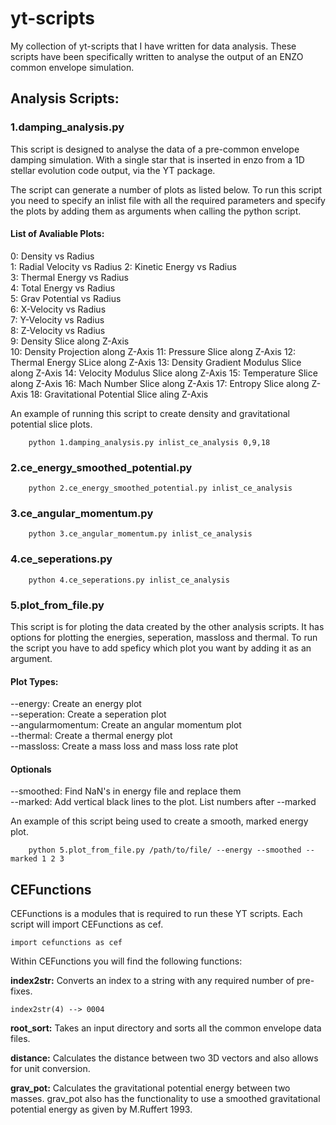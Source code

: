 # yt-scripts
My collection of yt-scripts that I have written for data analysis. 
These scripts have been specifically written to analyse the output 
of an ENZO common envelope simulation.



## Analysis Scripts:
### 1.damping_analysis.py
This script is designed to analyse the data of a pre-common
envelope damping simulation. With a single star that is inserted 
in enzo from a 1D stellar evolution code output, via the YT package.

The script can generate a number of plots as listed below. 
To run this script you need to specify an inlist file with all the 
required parameters and specify the plots by adding them as 
arguments when calling the python script. 



#### List of Avaliable Plots:

0: Density vs Radius          
1: Radial Velocity vs Radius 
2: Kinetic Energy vs Radius   
3: Thermal Energy vs Radius   
4: Total Energy vs Radius     
5: Grav Potential vs Radius   
6: X-Velocity vs Radius        
7: Y-Velocity vs Radius       
8: Z-Velocity vs Radius       
9: Density Slice along Z-Axis                   
10: Density Projection along Z-Axis
11: Pressure Slice along Z-Axis
12: Thermal Energy SLice along Z-Axis
13: Density Gradient Modulus Slice along Z-Axis
14: Velocity Modulus Slice along Z-Axis
15: Temperature Slice along Z-Axis
16: Mach Number Slice along Z-Axis
17: Entropy Slice along Z-Axis
18: Gravitational Potential Slice aling Z-Axis

An example of running this script to create density and gravitational potential
slice plots.
```
    python 1.damping_analysis.py inlist_ce_analysis 0,9,18
```
### 2.ce_energy_smoothed_potential.py
```
    python 2.ce_energy_smoothed_potential.py inlist_ce_analysis
```

### 3.ce_angular_momentum.py
```
    python 3.ce_angular_momentum.py inlist_ce_analysis
```
### 4.ce_seperations.py
```
    python 4.ce_seperations.py inlist_ce_analysis
```

### 5.plot_from_file.py
This script is for ploting the data created by the other analysis scripts.
It has options for plotting the energies, seperation, massloss and thermal.
To run the script you have to add speficy which plot you want by adding it as
an argument. 

#### Plot Types:
--energy: Create an energy plot  
--seperation: Create a seperation plot  
--angularmomentum: Create an angular momentum plot  
--thermal: Create a thermal energy plot  
--massloss: Create a mass loss and mass loss rate plot  

#### Optionals
--smoothed: Find NaN's in energy file and replace them  
--marked: Add vertical black lines to the plot. List numbers after --marked   

An example of this script being used to create a smooth, marked energy plot.
```
    python 5.plot_from_file.py /path/to/file/ --energy --smoothed --marked 1 2 3
```

## CEFunctions
CEFunctions is a modules that is required to run these YT scripts. 
Each script will import CEFunctions as cef.
```
import cefunctions as cef
```
Within CEFunctions you will find the following functions:

**index2str:** Converts an index to a string with any required number of pre-fixes.
```
index2str(4) --> 0004
```
**root_sort:** Takes an input directory and sorts all the common envelope data files.

**distance:** Calculates the distance between two 3D vectors and also 
allows for unit conversion. 

**grav_pot:** Calculates the gravitational potential energy between two masses. 
grav_pot also has the functionality to use a smoothed gravitational potential energy 
as given by M.Ruffert 1993.
